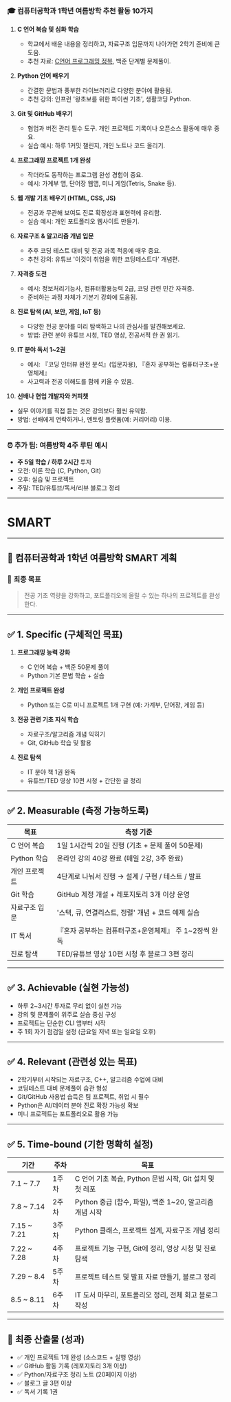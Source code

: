 ### 🎓 컴퓨터공학과 1학년 여름방학 추천 활동 10가지

1. **C 언어 복습 및 심화 학습**

   * 학교에서 배운 내용을 정리하고, 자료구조 입문까지 나아가면 2학기 준비에 큰 도움.
   * 추천 자료: [C언어 프로그래밍 정복](https://dojang.io/course/view.php?id=2), 백준 단계별 문제풀이.

2. **Python 언어 배우기**

   * 간결한 문법과 풍부한 라이브러리로 다양한 분야에 활용됨.
   * 추천 강의: 인프런 '왕초보를 위한 파이썬 기초', 생활코딩 Python.

3. **Git 및 GitHub 배우기**

   * 협업과 버전 관리 필수 도구. 개인 프로젝트 기록이나 오픈소스 활동에 매우 중요.
   * 실습 예시: 하루 1커밋 챌린지, 개인 노트나 코드 올리기.

4. **프로그래밍 프로젝트 1개 완성**

   * 작더라도 동작하는 프로그램 완성 경험이 중요.
   * 예시: 가계부 앱, 단어장 웹앱, 미니 게임(Tetris, Snake 등).

5. **웹 개발 기초 배우기 (HTML, CSS, JS)**

   * 전공과 무관해 보여도 진로 확장성과 표현력에 유리함.
   * 실습 예시: 개인 포트폴리오 웹사이트 만들기.

6. **자료구조 & 알고리즘 개념 입문**

   * 추후 코딩 테스트 대비 및 전공 과목 적응에 매우 중요.
   * 추천 강의: 유튜브 '이것이 취업을 위한 코딩테스트다' 개념편.

7. **자격증 도전**

   * 예시: 정보처리기능사, 컴퓨터활용능력 2급, 코딩 관련 민간 자격증.
   * 준비하는 과정 자체가 기본기 강화에 도움됨.

8. **진로 탐색 (AI, 보안, 게임, IoT 등)**

   * 다양한 전공 분야를 미리 탐색하고 나의 관심사를 발견해보세요.
   * 방법: 관련 분야 유튜브 시청, TED 영상, 전공서적 한 권 읽기.

9. **IT 분야 독서 1\~2권**

   * 예시: 『코딩 인터뷰 완전 분석』(입문자용), 『혼자 공부하는 컴퓨터구조+운영체제』
   * 사고력과 전공 이해도를 함께 키울 수 있음.

10. **선배나 현업 개발자와 커피챗**

* 실무 이야기를 직접 듣는 것은 강의보다 훨씬 유익함.
* 방법: 선배에게 연락하거나, 멘토링 플랫폼(예: 커리어리) 이용.

---

### ⏰ 추가 팁: 여름방학 4주 루틴 예시

* **주 5일 학습 / 하루 2시간** 투자
* 오전: 이론 학습 (C, Python, Git)
* 오후: 실습 및 프로젝트
* 주말: TED/유튜브/독서/리뷰 블로그 정리

---
# SMART

---

## 🧠 **컴퓨터공학과 1학년 여름방학 SMART 계획**

### 🎯 **최종 목표**

> 전공 기초 역량을 강화하고, 포트폴리오에 올릴 수 있는 하나의 프로젝트를 완성한다.

---

## ✅ 1. **Specific (구체적인 목표)**

1. **프로그래밍 능력 강화**

   * C 언어 복습 + 백준 50문제 풀이
   * Python 기본 문법 학습 + 실습

2. **개인 프로젝트 완성**

   * Python 또는 C로 미니 프로젝트 1개 구현 (예: 가계부, 단어장, 게임 등)

3. **전공 관련 기초 지식 학습**

   * 자료구조/알고리즘 개념 익히기
   * Git, GitHub 학습 및 활용

4. **진로 탐색**

   * IT 분야 책 1권 완독
   * 유튜브/TED 영상 10편 시청 + 간단한 글 정리

---

## ✅ 2. **Measurable (측정 가능하도록)**

| 목표        | 측정 기준                            |
| --------- | -------------------------------- |
| C 언어 복습   | 1일 1시간씩 20일 진행 (기초 + 문제 풀이 50문제) |
| Python 학습 | 온라인 강의 40강 완료 (매일 2강, 3주 완료)     |
| 개인 프로젝트   | 4단계로 나눠서 진행 → 설계 / 구현 / 테스트 / 발표 |
| Git 학습    | GitHub 계정 개설 + 레포지토리 3개 이상 운영    |
| 자료구조 입문   | '스택, 큐, 연결리스트, 정렬' 개념 + 코드 예제 실습 |
| IT 독서     | 『혼자 공부하는 컴퓨터구조+운영체제』 주 1\~2장씩 완독 |
| 진로 탐색     | TED/유튜브 영상 10편 시청 후 블로그 3편 정리    |

---

## ✅ 3. **Achievable (실현 가능성)**

* 하루 2\~3시간 투자로 무리 없이 실천 가능
* 강의 및 문제풀이 위주로 실습 중심 구성
* 프로젝트는 단순한 CLI 앱부터 시작
* 주 1회 자기 점검일 설정 (금요일 저녁 또는 일요일 오후)

---

## ✅ 4. **Relevant (관련성 있는 목표)**

* 2학기부터 시작되는 자료구조, C++, 알고리즘 수업에 대비
* 코딩테스트 대비 문제풀이 습관 형성
* Git/GitHub 사용법 습득은 팀 프로젝트, 취업 시 필수
* Python은 AI/데이터 분야 진로 확장 가능성 확보
* 미니 프로젝트는 포트폴리오로 활용 가능

---

## ✅ 5. **Time-bound (기한 명확히 설정)**

| 기간           | 주차  | 목표                                       |
| ------------ | --- | ---------------------------------------- |
| 7.1 \~ 7.7   | 1주차 | C 언어 기초 복습, Python 문법 시작, Git 설치 및 첫 레포  |
| 7.8 \~ 7.14  | 2주차 | Python 중급 (함수, 파일), 백준 1\~20, 알고리즘 개념 시작 |
| 7.15 \~ 7.21 | 3주차 | Python 클래스, 프로젝트 설계, 자료구조 개념 정리          |
| 7.22 \~ 7.28 | 4주차 | 프로젝트 기능 구현, Git에 정리, 영상 시청 및 진로 탐색       |
| 7.29 \~ 8.4  | 5주차 | 프로젝트 테스트 및 발표 자료 만들기, 블로그 정리             |
| 8.5 \~ 8.11  | 6주차 | IT 도서 마무리, 포트폴리오 정리, 전체 회고 블로그 작성        |

---

## 📌 최종 산출물 (성과)

* ✅ 개인 프로젝트 1개 완성 (소스코드 + 실행 영상)
* ✅ GitHub 활동 기록 (레포지토리 3개 이상)
* ✅ Python/자료구조 정리 노트 (20페이지 이상)
* ✅ 블로그 글 3편 이상
* ✅ 독서 기록 1권
